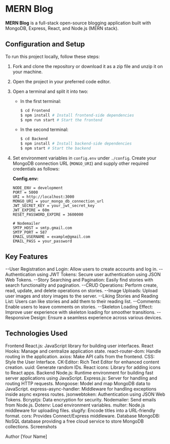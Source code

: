 # MERN Blog

**MERN Blog** is a full-stack open-source blogging application built with MongoDB, Express, React, and Node.js (MERN stack).

## Configuration and Setup

To run this project locally, follow these steps:

1. Fork and clone the repository or download it as a zip file and unzip it on your machine.
2. Open the project in your preferred code editor.
3. Open a terminal and split it into two:

   - In the first terminal:

     ```bash
     $ cd Frontend
     $ npm install # Install frontend-side dependencies
     $ npm run start # Start the frontend
     ```

   - In the second terminal:

     ```bash
     $ cd Backend
     $ npm install # Install backend-side dependencies
     $ npm start # Start the backend
     ```

4. Set environment variables in `config.env` under `./config`. Create your MongoDB connection URL (`MONGO_URI`) and supply other required credentials as follows:

   **Config.env:**
   ```env
   NODE_ENV = development
   PORT = 5000
   URI = http://localhost:3000
   MONGO_URI = your_mongo_db_connection_url
   JWT_SECRET_KEY = your_jwt_secret_key
   JWT_EXPIRE = 60m
   RESET_PASSWORD_EXPIRE = 3600000

   # Nodemailer
   SMTP_HOST = smtp.gmail.com
   SMTP_PORT = 587
   EMAIL_USERNAME = example@gmail.com
   EMAIL_PASS = your_password

## Key Features
--User Registration and Login: Allow users to create accounts and log in.
--Authentication using JWT Tokens: Secure user authentication using JSON Web Tokens.
--Story Searching and Pagination: Easily find stories with search functionality and pagination.
--CRUD Operations: Perform create, read, update, and delete operations on stories.
--Image Uploads: Upload user images and story images to the server.
--Liking Stories and Reading List: Users can like stories and add them to their reading list.
--Comments: Enable users to leave comments on stories.
--Skeleton Loading Effect: Improve user experience with skeleton loading for smoother transitions.
--Responsive Design: Ensure a seamless experience across various devices.
## Technologies Used
Frontend
React.js: JavaScript library for building user interfaces.
React Hooks: Manage and centralize application state.
react-router-dom: Handle routing in the application.
axios: Make API calls from the frontend.
CSS: Style the User Interface.
CK-Editor: Rich Text Editor for enhanced content creation.
uuid: Generate random IDs.
React icons: Library for adding icons to React apps.
Backend
Node.js: Runtime environment for building fast server applications using JavaScript.
Express.js: Server for handling and routing HTTP requests.
Mongoose: Model and map MongoDB data to JavaScript.
express-async-handler: Middleware for handling exceptions inside async express routes.
jsonwebtoken: Authentication using JSON Web Tokens.
Bcryptjs: Data encryption for security.
Nodemailer: Send emails from Node.js.
Dotenv: Load environment variables.
multer: Node.js middleware for uploading files.
slugify: Encode titles into a URL-friendly format.
cors: Provides Connect/Express middleware.
Database
MongoDB: NoSQL database providing a free cloud service to store MongoDB collections.
Screenshots


Author
[Your Name]
